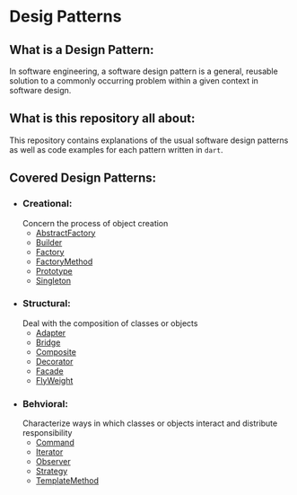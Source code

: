 # Desig Patterns

## What is a Design Pattern:
In software engineering, a software design pattern is a general, reusable solution to a commonly occurring problem within a given context in software design.

## What is this repository all about:
This repository contains explanations of the usual software design patterns as well as code examples for each pattern written in `dart`.

## Covered Design Patterns:
- ### Creational:
    Concern the process of object creation
  - [AbstractFactory](https://github.com/TheUltimateOptimist/Design-Patterns/blob/master/AbstractFactory.md)
  - [Builder](https://github.com/TheUltimateOptimist/Design-Patterns/blob/master/Builder.md)
  - [Factory](https://github.com/TheUltimateOptimist/Design-Patterns/blob/master/Factory.md)
  - [FactoryMethod](https://github.com/TheUltimateOptimist/Design-Patterns/blob/master/FactoryMethod.md)
  - [Prototype](https://github.com/TheUltimateOptimist/Design-Patterns/blob/master/Prototype.md)
  - [Singleton](https://github.com/TheUltimateOptimist/Design-Patterns/blob/master/Singleton.md)
- ### Structural:
    Deal with the composition of classes or objects
  - [Adapter](https://github.com/TheUltimateOptimist/Design-Patterns/blob/master/Adapter.md)
  - [Bridge](https://github.com/TheUltimateOptimist/Design-Patterns/blob/master/Bridge.md)
  - [Composite](https://github.com/TheUltimateOptimist/Design-Patterns/blob/master/Composite.md)
  - [Decorator](https://github.com/TheUltimateOptimist/Design-Patterns/blob/master/Decorator.md)
  - [Facade](https://github.com/TheUltimateOptimist/Design-Patterns/blob/master/Facade.md)
  - [FlyWeight](https://github.com/TheUltimateOptimist/Design-Patterns/blob/master/FlyWeight.md)
- ### Behvioral:
    Characterize ways in which classes or objects interact and distribute responsibility
  - [Command](https://github.com/TheUltimateOptimist/Design-Patterns/blob/master/Command.md)
  - [Iterator](https://github.com/TheUltimateOptimist/Design-Patterns/blob/master/Iterator.md)
  - [Observer](https://github.com/TheUltimateOptimist/Design-Patterns/blob/master/Observer.md)
  - [Strategy](https://github.com/TheUltimateOptimist/Design-Patterns/blob/master/Strategy.md)
  - [TemplateMethod](https://github.com/TheUltimateOptimist/Design-Patterns/blob/master/TemplateMethod.md)

